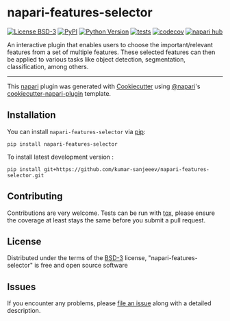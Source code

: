 # napari-features-selector

[![License BSD-3](https://img.shields.io/pypi/l/napari-features-selector.svg?color=green)](https://github.com/kumar-sanjeeev/napari-features-selector/raw/main/LICENSE)
[![PyPI](https://img.shields.io/pypi/v/napari-features-selector.svg?color=green)](https://pypi.org/project/napari-features-selector)
[![Python Version](https://img.shields.io/pypi/pyversions/napari-features-selector.svg?color=green)](https://python.org)
[![tests](https://github.com/kumar-sanjeeev/napari-features-selector/workflows/tests/badge.svg)](https://github.com/kumar-sanjeeev/napari-features-selector/actions)
[![codecov](https://codecov.io/gh/kumar-sanjeeev/napari-features-selector/branch/main/graph/badge.svg)](https://codecov.io/gh/kumar-sanjeeev/napari-features-selector)
[![napari hub](https://img.shields.io/endpoint?url=https://api.napari-hub.org/shields/napari-features-selector)](https://napari-hub.org/plugins/napari-features-selector)


An interactive plugin that enables users to choose the important/relevant features from a set of multiple features. These selected features can then be applied to various tasks like object detection, segmentation, classification, among others.

----------------------------------

This [napari] plugin was generated with [Cookiecutter] using [@napari]'s [cookiecutter-napari-plugin] template.

<!--
Don't miss the full getting started guide to set up your new package:
https://github.com/napari/cookiecutter-napari-plugin#getting-started

and review the napari docs for plugin developers:
https://napari.org/stable/plugins/index.html
-->

## Installation

You can install `napari-features-selector` via [pip]:

    pip install napari-features-selector



To install latest development version :

    pip install git+https://github.com/kumar-sanjeeev/napari-features-selector.git


## Contributing

Contributions are very welcome. Tests can be run with [tox], please ensure
the coverage at least stays the same before you submit a pull request.

## License

Distributed under the terms of the [BSD-3] license,
"napari-features-selector" is free and open source software

## Issues

If you encounter any problems, please [file an issue] along with a detailed description.

[napari]: https://github.com/napari/napari
[Cookiecutter]: https://github.com/audreyr/cookiecutter
[@napari]: https://github.com/napari
[MIT]: http://opensource.org/licenses/MIT
[BSD-3]: http://opensource.org/licenses/BSD-3-Clause
[GNU GPL v3.0]: http://www.gnu.org/licenses/gpl-3.0.txt
[GNU LGPL v3.0]: http://www.gnu.org/licenses/lgpl-3.0.txt
[Apache Software License 2.0]: http://www.apache.org/licenses/LICENSE-2.0
[Mozilla Public License 2.0]: https://www.mozilla.org/media/MPL/2.0/index.txt
[cookiecutter-napari-plugin]: https://github.com/napari/cookiecutter-napari-plugin

[file an issue]: https://github.com/kumar-sanjeeev/napari-features-selector/issues

[napari]: https://github.com/napari/napari
[tox]: https://tox.readthedocs.io/en/latest/
[pip]: https://pypi.org/project/pip/
[PyPI]: https://pypi.org/
